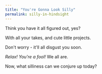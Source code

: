 ```yaml
---
title: "You're Gonna Look Silly"
permalink: silly-in-hindsight
---
```


Think you have it all figured out, yes?

With all your takes, and cute little projects.

Don't worry - it'll all disgust you soon.

*Relax! You're a fool!* We all are.

Now, what silliness can we conjure up today?
